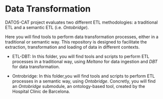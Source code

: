 # Data Transformation

DATOS-CAT project evaluates two different ETL methodologies: a traditional ETL and a semantic ETL (i.e. *Ontobridge*).

Here you will find tools to perform data transformation processes, either in a traditional or semantic way. This repository is designed to facilitate the extraction, transformation and loading of data in different contexts.

- ETL-DBT: In this folder, you will find tools and scripts to perform ETL processes in a traditional way, using *Meltano* for data ingestion and *DBT* for data transformation. 

- Ontrobridge: In this folder,you will find tools and scripts to perform ETL processes in a semantic way, using *Ontobridge*. Concretly, you will find an *Ontobridge* submodule, an ontology-based tool, created by the Hospital Clínic de Barcelona.
